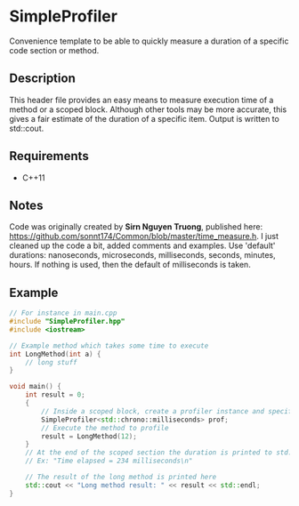 
# SimpleProfiler
Convenience template to be able to quickly measure a duration of a specific code section or method.

## Description
This header file provides an easy means to measure execution time of a method or a scoped block. Although other tools may be more accurate, this gives a fair estimate of the duration of a specific item. Output is written to std::cout.

## Requirements
- C++11

## Notes
Code was originally created by <b>Sirn Nguyen Truong</b>, published here: <https://github.com/sonnt174/Common/blob/master/time_measure.h>. I just cleaned up the code a bit, added comments and examples.
Use 'default' durations: nanoseconds, microseconds, milliseconds, seconds, minutes, hours. If nothing is used, then the default of milliseconds is taken.

## Example
```cpp
// For instance in main.cpp
#include "SimpleProfiler.hpp"
#include <iostream>

// Example method which takes some time to execute
int LongMethod(int a) {
    // long stuff
}

void main() {
    int result = 0;
    {
        // Inside a scoped block, create a profiler instance and specify the desired unit to express the elapsed time in (milliseconds here)
        SimpleProfiler<std::chrono::milliseconds> prof;
        // Execute the method to profile
        result = LongMethod(12);
    }
    // At the end of the scoped section the duration is printed to std::cout
    // Ex: "Time elapsed = 234 milliseconds\n"

    // The result of the long method is printed here
    std::cout << "Long method result: " << result << std::endl;
}
```